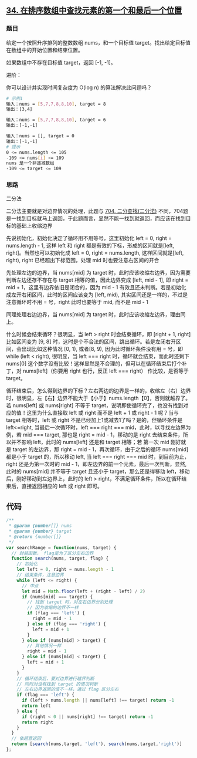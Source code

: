## [34. 在排序数组中查找元素的第一个和最后一个位置](https://leetcode-cn.com/problems/find-first-and-last-position-of-element-in-sorted-array/)
### 题目
给定一个按照升序排列的整数数组 nums，和一个目标值 target。找出给定目标值在数组中的开始位置和结束位置。

如果数组中不存在目标值 target，返回 [-1, -1]。

进阶：

你可以设计并实现时间复杂度为 O(log n) 的算法解决此问题吗？
```sh
# 示例1
输入：nums = [5,7,7,8,8,10], target = 8
输出：[3,4]

输入：nums = [5,7,7,8,8,10], target = 6
输出：[-1,-1]

输入：nums = [], target = 0
输出：[-1,-1]
# 提示
0 <= nums.length <= 105
-109 <= nums[i] <= 109
nums 是一个非递减数组
-109 <= target <= 109
```
### 思路
二分法

二分法主要就是对边界情况的处理，此题与 [704. 二分查找(二分法)](https://github.com/kricn/web-notes/blob/master/dataStructureAndAlgorithm/leetcode/704.%20%E4%BA%8C%E5%88%86%E6%9F%A5%E6%89%BE.md) 不同，704题是一找到目标就马上返回，于此题而言，显然不能一找到就返回，而应该在找到目标的基础上收缩边界

先说初始化，初始化决定了循环用不用等号，这里初始化 left = 0, right = nums.length - 1, 这样 left 和 right 都是有效的下标，形成的区间就是[left, right]。当然也可以初始化成 left = 0, right = nums.length, 这样区间就是[left, right), right 已经超出下标范围，处理 mid 时也要注意右区间的开合

先处理左边的边界，当 nums[mid] 为 target 时，此时应该收缩右边界，因为需要判断左边还存不存在与 target 相等的值，因此边界变成 [left, mid - 1], 即 right = mid + 1，这里有边界依旧是闭合的，因为 mid - 1 有效且还未判断。若是初始化成左开右闭区间，此时的区间应该变为 [left, mid), 其实区间还是一样的，不过是注意循环时不用 = 号，right 此时也要等于 mid, 而不是 mid - 1

同理处理右边边界，当 nums[mid] 为 target 时，此时应该收缩左边界，理由同上。

什么时候会结束循环？很明显，当 left > right 时会结束循环，即 [right + 1, right] 比如区间变为 [9, 8] 时，这时是个不合法的区间，跳出循环。若是左闭右开区间，会出现比如这种情况 [0, 1), 或者[8, 9), 因为此时循环条件没有用 = 号，即 while (left < right), 很明显，当 left === right 时，循环就会结束，而此时还剩下 nums[0] 这个数字没有比较！这样显然是不合理的，但可以在循环结束后打个补丁，对 nums[left]（你要用 right 也行，反正 left === right） 作比较，是否等于 target。

循环结束后，怎么得到边界的下标？左右两边的边界是一样的，收缩左（右）边界时，很明显，左【右】边界不能大于【小于】nums.length【0】，否则就越界了。若 nums[left] 或 nums[right] 不等于 target，说明即使循环完了，也没有找到对应的值！这里为什么直接取 left 或 right 而不是 left + 1 或 right - 1 呢？当与 target 相等时，left 或 right 不是已经加上1或减去1了吗？是的，但循环条件是 left<=right, 当最后一次循环时，left === right === mid，此时，以寻找左边界为例，若 mid === target, 那也是 right = mid - 1，移动的是 right 去结束条件，所以并不影响 left，此时的 nums[left] 还是和 target 相等；若 第一次 mid 刚好就是 target 的左边界，那 right = mid - 1，再次循环，由于之后的循环 nums[mid] 都是小于 target 的，所以移动 left, 当 left === right === mid 时，到目前为止，right 还是为第一次时的 mid - 1，即左边界的前一个元素，最后一次判断，显然, 此时的 nums[mid] 并不等于 target 且还小于 target，那么还是得移动 left，移动后，刚好移动到左边界上，此时的 left > right，不满足循环条件，所以在循环结束后，直接返回相应的 left 或 right 即可。
## 代码
```javascript
/**
 * @param {number[]} nums
 * @param {number} target
 * @return {number[]}
 */
var searchRange = function(nums, target) {
  // 封装函数， flag是为了区分左右边界
  function search(nums, target, flag) {
    // 初始化
    let left = 0, right = nums.length - 1
    // 结束条件，注意边界
    while (left <= right) {
      // 中点
      let mid = Math.floor(left + (right - left) / 2)
      if (nums[mid] === target) {
        // 找到 target 时，对左右边界分别处理
        // 因为收缩的边界不一样
        if (flag === 'left') {
          right = mid - 1
        } else if (flag === 'right') {
          left = mid + 1
        }
      } else if (nums[mid] > target) {
        // 其他情况一样
        right = mid - 1
      } else if (nums[mid] < target) {
        left = mid + 1
      }
    } 
    // 循环结束后，要对边界进行越界判断
    // 同时对没有找到 target 的情况判断
    // 左右边界返回的值不一样，通过 flag 区分左右
    if (flag === 'left') {
      if (left > nums.length || nums[left] !== target) return -1
      return left
    } else {
      if (right < 0 || nums[right] !== target) return -1
      return right
    }
  }
  // 依题意返回
  return [search(nums,target, 'left'), search(nums,target,'right')]
};
```

